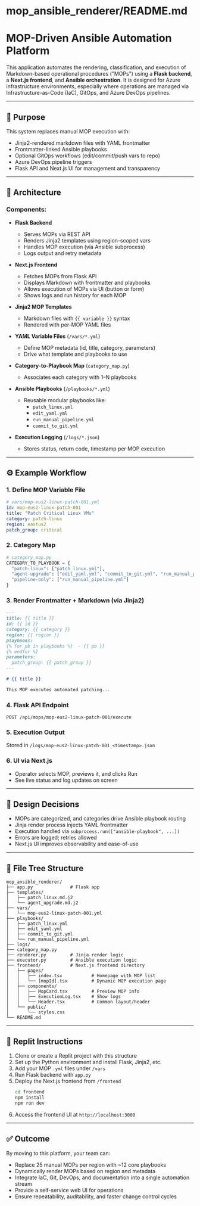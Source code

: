 # mop_ansible_renderer/README.md

# MOP-Driven Ansible Automation Platform

This application automates the rendering, classification, and execution of Markdown-based operational procedures ("MOPs") using a **Flask backend**, a **Next.js frontend**, and **Ansible orchestration**. It is designed for Azure infrastructure environments, especially where operations are managed via Infrastructure-as-Code (IaC), GitOps, and Azure DevOps pipelines.

---

## 🎯 Purpose

This system replaces manual MOP execution with:
- Jinja2-rendered markdown files with YAML frontmatter
- Frontmatter-linked Ansible playbooks
- Optional GitOps workflows (edit/commit/push vars to repo)
- Azure DevOps pipeline triggers
- Flask API and Next.js UI for management and transparency

---

## 📐 Architecture

### Components:

- **Flask Backend**
  - Serves MOPs via REST API
  - Renders Jinja2 templates using region-scoped vars
  - Handles MOP execution (via Ansible subprocess)
  - Logs output and retry metadata

- **Next.js Frontend**
  - Fetches MOPs from Flask API
  - Displays Markdown with frontmatter and playbooks
  - Allows execution of MOPs via UI (button or form)
  - Shows logs and run history for each MOP

- **Jinja2 MOP Templates**
  - Markdown files with `{{ variable }}` syntax
  - Rendered with per-MOP YAML files

- **YAML Variable Files** (`/vars/*.yml`)
  - Define MOP metadata (id, title, category, parameters)
  - Drive what template and playbooks to use

- **Category-to-Playbook Map** (`category_map.py`)
  - Associates each category with 1–N playbooks

- **Ansible Playbooks** (`/playbooks/*.yml`)
  - Reusable modular playbooks like:
    - `patch_linux.yml`
    - `edit_yaml.yml`
    - `run_manual_pipeline.yml`
    - `commit_to_git.yml`

- **Execution Logging** (`/logs/*.json`)
  - Stores status, return code, timestamp per MOP execution

---

## ⚙️ Example Workflow

### 1. Define MOP Variable File
```yaml
# vars/mop-eus2-linux-patch-001.yml
id: mop-eus2-linux-patch-001
title: "Patch Critical Linux VMs"
category: patch-linux
region: eastus2
patch_group: critical
```

### 2. Category Map
```python
# category_map.py
CATEGORY_TO_PLAYBOOK = {
  "patch-linux": ["patch_linux.yml"],
  "agent-upgrade": ["edit_yaml.yml", "commit_to_git.yml", "run_manual_pipeline.yml"],
  "pipeline-only": ["run_manual_pipeline.yml"]
}
```

### 3. Render Frontmatter + Markdown (via Jinja2)
```markdown
---
title: {{ title }}
id: {{ id }}
category: {{ category }}
region: {{ region }}
playbooks:
{% for pb in playbooks %}  - {{ pb }}
{% endfor %}
parameters:
  patch_group: {{ patch_group }}
---

# {{ title }}

This MOP executes automated patching...
```

### 4. Flask API Endpoint
```http
POST /api/mops/mop-eus2-linux-patch-001/execute
```

### 5. Execution Output
Stored in `/logs/mop-eus2-linux-patch-001_<timestamp>.json`

### 6. UI via Next.js
- Operator selects MOP, previews it, and clicks Run
- See live status and log updates on screen

---

## 🧠 Design Decisions

- MOPs are categorized, and categories drive Ansible playbook routing
- Jinja render process injects YAML frontmatter
- Execution handled via `subprocess.run(["ansible-playbook", ...])`
- Errors are logged; retries allowed
- Next.js UI improves observability and ease-of-use

---

## 📁 File Tree Structure
```
mop_ansible_renderer/
├── app.py              # Flask app
├── templates/
│   ├── patch_linux.md.j2
│   └── agent_upgrade.md.j2
├── vars/
│   └── mop-eus2-linux-patch-001.yml
├── playbooks/
│   ├── patch_linux.yml
│   ├── edit_yaml.yml
│   ├── commit_to_git.yml
│   └── run_manual_pipeline.yml
├── logs/
├── category_map.py
├── renderer.py         # Jinja render logic
├── executor.py         # Ansible execution logic
├── frontend/           # Next.js frontend directory
│   ├── pages/
│   │   ├── index.tsx           # Homepage with MOP list
│   │   └── [mopId].tsx         # Dynamic MOP execution page
│   ├── components/
│   │   ├── MopCard.tsx         # Preview MOP info
│   │   ├── ExecutionLog.tsx    # Show logs
│   │   └── Header.tsx          # Common layout/header
│   └── public/
│       └── styles.css
└── README.md
```

---

## 🚀 Replit Instructions

1. Clone or create a Replit project with this structure
2. Set up the Python environment and install Flask, Jinja2, etc.
3. Add your MOP `.yml` files under `/vars`
4. Run Flask backend with `app.py`
5. Deploy the Next.js frontend from `/frontend`
   ```bash
   cd frontend
   npm install
   npm run dev
   ```
6. Access the frontend UI at `http://localhost:3000`

---

## ✅ Outcome

By moving to this platform, your team can:
- Replace 25 manual MOPs per region with ~12 core playbooks
- Dynamically render MOPs based on region and metadata
- Integrate IaC, Git, DevOps, and documentation into a single automation stream
- Provide a self-service web UI for operations
- Ensure repeatability, auditability, and faster change control cycles
